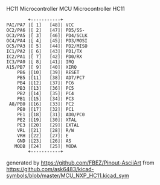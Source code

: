 HC11 Microcontroller
MCU Microcontroller HC11


	        +-----------+
	PAI/PA7 |[ 1]   [48]| VCC
	OC2/PA6 |[ 2]   [47]| PD5/SS-
	OC3/PA5 |[ 3]   [46]| PD4/SCLK
	OC4/PA4 |[ 4]   [45]| PD3/MOSI
	OC5/PA3 |[ 5]   [44]| PD2/MISO
	IC1/PA2 |[ 6]   [43]| PD1/TX
	IC2/PA1 |[ 7]   [42]| PD0/RX
	IC3/PA0 |[ 8]   [41]| IRQ
	A15/PB7 |[ 9]   [40]| XIRQ
	    PB6 |[10]   [39]| RESET
	    PB5 |[11]   [38]| AD7/PC7
	    PB4 |[12]   [37]| PC6
	    PB3 |[13]   [36]| PC5
	    PB2 |[14]   [35]| PC4
	    PB1 |[15]   [34]| PC3
	 A8/PB0 |[16]   [33]| PC2
	    PE0 |[17]   [32]| PC1
	    PE1 |[18]   [31]| AD0/PC0
	    PE2 |[19]   [30]| XTAL
	    PE3 |[20]   [29]| EXTAL
	    VRL |[21]   [28]| R/W
	    VRH |[22]   [27]| E
	    GND |[23]   [26]| AS
	   MODB |[24]   [25]| MODA
	        +-----------+


generated by https://github.com/FBEZ/Pinout-AsciiArt from https://github.com/ask6483/kicad-symbols/blob/master/MCU_NXP_HC11.kicad_sym
